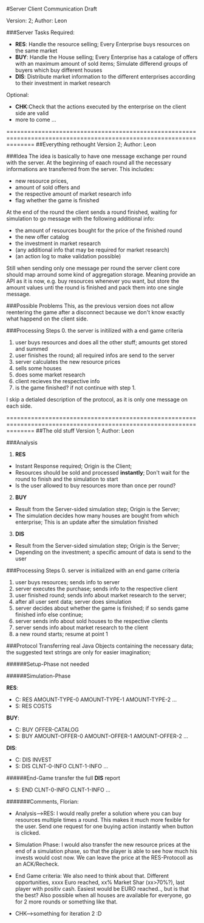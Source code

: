 #Server Client Communication Draft

Version: 2; Author: Leon


###Server Tasks
Required:
* **RES**: Handle the resource selling; Every Enterprise buys resources on the same market
* **BUY**: Handle the House selling; Every Enterprise has a cataloge of offers with an maximum amount of sold items; Simulate differend groups of buyers which buy different houses
* **DIS**: Distribute market information to the different enterprises according to their investment in market research

Optional:
* **CHK**:Check that the actions executed by the enterprise on the client side are valid
* more to come ...

====================================================================================================================
##Everything rethought
Version 2; Author: Leon

###Idea
The idea is basically to have one message exchange per round with the server. At the beginning of eaach round all the necessary informations are transferred from the server. This includes:
* new resource prices, 
* amount of sold offers and 
* the respective amount of market research info
* flag whether the game is finished

At the end of the round the client sends a round finished, waiting for simulation to go message with the following additional info:
* the amount of resources bought for the price of the finished round
* the new offer catalog
* the investment in market research
* (any additional info that may be required for market research)
* (an action log to make validation possible)

Still when sending only one message per round the server client core should map arround some kind of aggregation storage. Meaning provide an API as it is now, e.g. buy resources whenever you want, but store the amount values unti the round is finished and pack them into one single message.

###Possible Problems
This, as the previous version does not allow reentering the game after a disconnect because we don't know exactly what happend on the client side.

###Processing Steps
0. the server is initilized with a end game criteria
1. user buys resources and does all the other stuff; amounts get stored and summed
2. user finishes the round; all required infos are send to the server
3. server calculates the new resource prices
4. sells some houses
5. does some market research
6. client recieves the respective info
7. is the game finished? if not continue with step 1.

I skip a detialed description of the protocol, as it is only one message on each side.

====================================================================================================================
##The old stuff
Version 1; Author: Leon

###Analysis

1. **RES**
  * Instant Response required; Origin is the Client;
  * Resources should be sold and processed **instantly**; Don't wait for the round to finish and the simulation to start
  * Is the user allowed to buy resources more than once per round?
  
2. **BUY**
  * Result from the Server-sided simulation step; Origin is the Server;
  * The simulation decides how many houses are bought from which enterprise; This is an update after the simulation finished

3. **DIS**
  * Result from the Server-sided simulation step; Origin is the Server;
  * Depending on the investment; a specific amount of data is send to the user
  
###Processing Steps
0. server is initialized with an end game criteria
1. user buys resources; sends info to server
2. server executes the purchase; sends info to the respective client
3. user finished round; sends info about market research to the server;
4. after all user sent data; server does simulation
5. server decides about whether the game is finished; if so sends game finished info else continue;
6. server sends info about sold houses to the respective clients
7. server sends info about market research to the client
8. a new round starts; resume at point 1

###Protocol
Transferring real Java Objects containing the necessary data; the suggested text strings are only for easier imagination;

######Setup-Phase
not needed

######Simulation-Phase

**RES**: 
* C: RES AMOUNT-TYPE-0 AMOUNT-TYPE-1 AMOUNT-TYPE-2 ...
* S: RES COSTS

**BUY**:
* C: BUY OFFER-CATALOG
* S: BUY AMOUNT-OFFER-0 AMOUNT-OFFER-1 AMOUNT-OFFER-2 ...

**DIS**:
* C: DIS INVEST
* S: DIS CLNT-0-INFO CLNT-1-INFO ...

######End-Game
transfer the full **DIS** report

* S: END CLNT-0-INFO CLNT-1-INFO ...


#######Comments, Florian:

* Analysis-->RES: I would really prefer a solution where you can buy resources multiple times a round. This makes it much more fexible for the user. Send one request for one buying action instantly when button is clicked.

* Simulation Phase: I would also transfer the new resource prices at the end of a simulation phase, so that the player is able to see how much his invests would cost now. We can leave the price at the RES-Protocoll as an ACK/Recheck.

* End Game criteria: We also need to think about that. Different opportunities, xxxx Euro reached, xx% Market Shar (xx>70%?), last player with positiv cash. Easiest would be EURO reached.., but is that the best? Also possible when all houses are available for everyone, go for 2 more rounds or something like that.

* CHK-->something for iteration 2 :D
